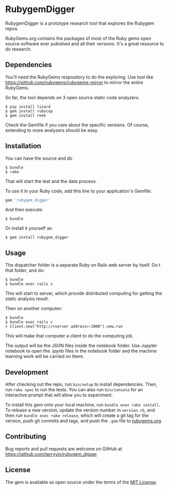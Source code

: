 # RubygemDigger

RubygemDigger is a prototype research tool that explores the Rubygem repos.

RubyGems.org contains the packages of most of the Ruby gems open source
software ever pubished and all their versions. It's a great resource to
do research.

## Dependencies

You'll need the RubyGems respository to do the exploring. Use tool like
https://github.com/rubygems/rubygems-mirror to mirror the entire
RubyGems.

So far, the tool depends on 3 open source static code analyzers.

    $ pip install lizard
    $ gem install rubocop
    $ gem install reek

Check the Gemfile if you care about the specific versions. Of course,
extending to more analyzers should be easy.


## Installation

You can have the source and do

    $ bundle
    $ rake

That will start the test and the data process.

To use it in your Ruby code, add this line to your application's Gemfile:

```ruby
gem 'rubygem_digger'
```

And then execute:

    $ bundle

Or install it yourself as:

    $ gem install rubygem_digger

## Usage

The dispatcher folder is a separate Ruby on Rails web server by itself.
Go t that folder, and do:

    $ bundle
    $ bundle exec rails s

This will start to server, which provide distributed computing for
getting the static analysis result.

Then on another computer:

    $ bundle
    $ bundle exec rails c
    > Client.new("http://<server address>:3000").new.run

This will make that computer a client to do the computing job.

The output will be the JSON files inside the notebook folder. Use
Jupyter notebook to open the .ipynb files in the notebook folder and the
machine learning work will be carried on there.


## Development

After checking out the repo, run `bin/setup` to install dependencies. Then, run `rake spec` to run the tests. You can also run `bin/console` for an interactive prompt that will allow you to experiment.

To install this gem onto your local machine, run `bundle exec rake install`. To release a new version, update the version number in `version.rb`, and then run `bundle exec rake release`, which will create a git tag for the version, push git commits and tags, and push the `.gem` file to [rubygems.org](https://rubygems.org).

## Contributing

Bug reports and pull requests are welcome on GitHub at https://github.com/terryyin/rubygem_digger.


## License

The gem is available as open source under the terms of the [MIT License](http://opensource.org/licenses/MIT).

